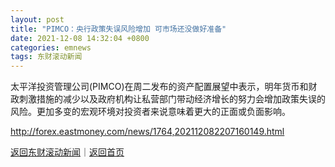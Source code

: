 ```yaml
---
layout: post
title: "PIMCO：央行政策失误风险增加 可市场还没做好准备"
date: 2021-12-08 14:32:04 +0800
categories: emnews
tags: 东财滚动新闻
---
```


太平洋投资管理公司(PIMCO)在周二发布的资产配置展望中表示，明年货币和财政刺激措施的减少以及政府机构让私营部门带动经济增长的努力会增加政策失误的风险。更加多变的宏观环境对投资者来说意味着更大的正面或负面影响。

<http://forex.eastmoney.com/news/1764,202112082207160149.html>

[返回东财滚动新闻](//finews.withounder.com/emnews/)｜[返回首页](//finews.withounder.com/)